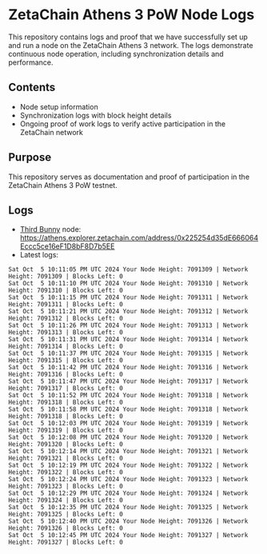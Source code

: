 # ZetaChain Athens 3 PoW Node Logs
This repository contains logs and proof that we have successfully set up and run a node on the ZetaChain Athens 3 network. The logs demonstrate continuous node operation, including synchronization details and performance.

## Contents
- Node setup information
- Synchronization logs with block height details
- Ongoing proof of work logs to verify active participation in the ZetaChain network

## Purpose
This repository serves as documentation and proof of participation in the ZetaChain Athens 3 PoW testnet.

## Logs

- [Third Bunny](https://thirdbunny.xyz/) node: https://athens.explorer.zetachain.com/address/0x225254d35dE666064Eccc5ce16eF1D8bF8D7b5EE
- Latest logs:
```
Sat Oct  5 10:11:05 PM UTC 2024 Your Node Height: 7091309 | Network Height: 7091309 | Blocks Left: 0
Sat Oct  5 10:11:10 PM UTC 2024 Your Node Height: 7091310 | Network Height: 7091310 | Blocks Left: 0
Sat Oct  5 10:11:15 PM UTC 2024 Your Node Height: 7091311 | Network Height: 7091311 | Blocks Left: 0
Sat Oct  5 10:11:21 PM UTC 2024 Your Node Height: 7091312 | Network Height: 7091312 | Blocks Left: 0
Sat Oct  5 10:11:26 PM UTC 2024 Your Node Height: 7091313 | Network Height: 7091313 | Blocks Left: 0
Sat Oct  5 10:11:31 PM UTC 2024 Your Node Height: 7091314 | Network Height: 7091314 | Blocks Left: 0
Sat Oct  5 10:11:37 PM UTC 2024 Your Node Height: 7091315 | Network Height: 7091315 | Blocks Left: 0
Sat Oct  5 10:11:42 PM UTC 2024 Your Node Height: 7091316 | Network Height: 7091316 | Blocks Left: 0
Sat Oct  5 10:11:47 PM UTC 2024 Your Node Height: 7091317 | Network Height: 7091317 | Blocks Left: 0
Sat Oct  5 10:11:52 PM UTC 2024 Your Node Height: 7091318 | Network Height: 7091318 | Blocks Left: 0
Sat Oct  5 10:11:58 PM UTC 2024 Your Node Height: 7091318 | Network Height: 7091318 | Blocks Left: 0
Sat Oct  5 10:12:03 PM UTC 2024 Your Node Height: 7091319 | Network Height: 7091319 | Blocks Left: 0
Sat Oct  5 10:12:08 PM UTC 2024 Your Node Height: 7091320 | Network Height: 7091320 | Blocks Left: 0
Sat Oct  5 10:12:14 PM UTC 2024 Your Node Height: 7091321 | Network Height: 7091321 | Blocks Left: 0
Sat Oct  5 10:12:19 PM UTC 2024 Your Node Height: 7091322 | Network Height: 7091322 | Blocks Left: 0
Sat Oct  5 10:12:24 PM UTC 2024 Your Node Height: 7091323 | Network Height: 7091323 | Blocks Left: 0
Sat Oct  5 10:12:29 PM UTC 2024 Your Node Height: 7091324 | Network Height: 7091324 | Blocks Left: 0
Sat Oct  5 10:12:35 PM UTC 2024 Your Node Height: 7091325 | Network Height: 7091325 | Blocks Left: 0
Sat Oct  5 10:12:40 PM UTC 2024 Your Node Height: 7091326 | Network Height: 7091326 | Blocks Left: 0
Sat Oct  5 10:12:45 PM UTC 2024 Your Node Height: 7091327 | Network Height: 7091327 | Blocks Left: 0
```
